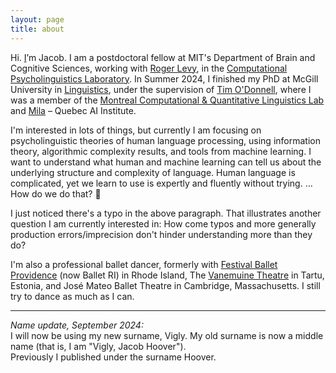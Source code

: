 ```yaml
---
layout: page
title: about
---
```


Hi. [I](/assets/j2024.jpeg)’m Jacob. I am a postdoctoral fellow at MIT's Department of Brain and Cognitive Sciences, working with [Roger Levy](https://www.mit.edu/~rplevy/), in the [Computational Psycholinguistics Laboratory](http://cpl.mit.edu/). In Summer 2024, I finished my PhD at McGill University in [ Linguistics](https://mcgill.ca/linguistics/), under the supervision of [Tim O'Donnell](https://todonnell.github.io/), where I was a member of the [Montreal Computational & Quantitative Linguistics Lab](https://mcqll.org/) and [Mila](https://mila.quebec/) – Quebec AI Institute.

I'm interested in lots of things, but currently I am focusing on psycholinguistic theories of human language processing, using information theory, algorithmic complexity results, and tools from machine learning. I want to understand what human and machine learning can tell us about the underlying structure and complexity of language.  Human language is complicated, yet we learn to use is expertly and fluently without trying. …How do we do that? 🤔 

I just noticed there's a typo in the above paragraph. That illustrates another question I am currently interested in: How come typos and more generally production errors/imprecision don't hinder understanding more than they do?

I'm also a professional ballet dancer, formerly with [Festival Ballet Providence](http://www.festivalballetprovidence.org) (now Ballet RI) in Rhode Island, The [Vanemuine Theatre](https://www.vanemuine.ee) in Tartu, Estonia, and José Mateo Ballet Theatre in Cambridge, Massachusetts.  I still try to dance as much as I can.

<!-- CV moved to navbar. See _includes/header.html -->

----

_Name update, September 2024:_ \
I will now be using my new surname, Vigly. My old surname is now a middle name (that is, I am "Vigly, Jacob Hoover"). \
Previously I published under the surname Hoover.